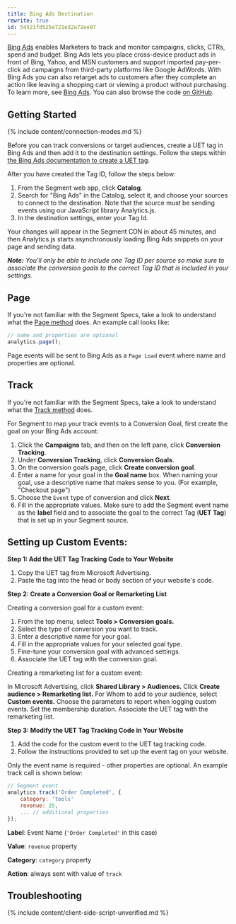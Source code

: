 ```yaml
---
title: Bing Ads Destination
rewrite: true
id: 54521fd525e721e32a72ee97
---
```

 [Bing Ads](https://bingads.microsoft.com) enables Marketers to track and monitor campaigns, clicks, CTRs, spend and budget. Bing Ads lets you place cross-device product ads in front of Bing, Yahoo, and MSN customers and support imported pay-per-click ad campaigns from third-party platforms like Google AdWords. With Bing Ads you can also retarget ads to customers after they complete an action like leaving a shopping cart or viewing a product without purchasing. To learn more, see [Bing Ads](https://advertise.bingads.microsoft.com/en-us/resources/training/what-is-bing-ads). You can also browse the code [on GitHub](https://github.com/segment-integrations/analytics.js-integration-bing-ads).

## Getting Started

{% include content/connection-modes.md %}

Before you can track conversions or target audiences, create a UET tag in Bing Ads and then add it to the destination settings. Follow the steps within [the Bing Ads documentation to create a UET tag](https://advertise.bingads.microsoft.com/en-us/resources/training/universal-event-tracking).

After you have created the Tag ID, follow the steps below:

1. From the Segment web app, click **Catalog**.
2. Search for "Bing Ads" in the Catalog, select it, and choose your sources to connect to the destination. Note that the source must be sending events using our JavaScript library Analytics.js.
3. In the destination settings, enter your Tag Id.

Your changes will appear in the Segment CDN in about 45 minutes, and then Analytics.js starts asynchronously loading Bing Ads snippets on your page and sending data.

_**Note:** You'll only be able to include one Tag ID per source so make sure to associate the conversion goals to the correct Tag ID that is included in your settings._

## Page

If you're not familiar with the Segment Specs, take a look to understand what the [Page method](/docs/connections/spec/page/) does. An example call looks like:

```javascript
// name and properties are optional
analytics.page();
```

Page events will be sent to Bing Ads as a `Page Load` event where name and properties are optional.

## Track

If you're not familiar with the Segment Specs, take a look to understand what the [Track method](/docs/connections/spec/track/) does.

For Segment to map your track events to a Conversion Goal, first create the goal on your Bing Ads account:

1. Click the **Campaigns** tab, and then on the left pane, click **Conversion Tracking**.
2. Under **Conversion Tracking**, click **Conversion Goals**.
3. On the conversion goals page, click **Create conversion goal**.
4. Enter a name for your goal in the **Goal name** box. When naming your goal, use a descriptive name that makes sense to you. (For example, "Checkout page")
5. Choose the `Event` type of conversion and click **Next**.
6. Fill in the appropriate values. Make sure to add the Segment event name as the **label** field and to associate the goal to the correct Tag (**UET Tag**) that is set up in your Segment source.

<!-- Pete's Suggested change to outdated Doc text -->

## Setting up Custom Events:

**Step 1: Add the UET Tag Tracking Code to Your Website**

1. Copy the UET tag from Microsoft Advertising.
2. Paste the tag into the head or body section of your website's code.

**Step 2: Create a Conversion Goal or Remarketing List**

Creating a conversion goal for a custom event:

1. From the top menu, select **Tools > Conversion goals.**
2. Select the type of conversion you want to track.
3. Enter a descriptive name for your goal.
4. Fill in the appropriate values for your selected goal type.
5. Fine-tune your conversion goal with advanced settings.
6. Associate the UET tag with the conversion goal.

Creating a remarketing list for a custom event:

In Microsoft Advertising, click **Shared Library > Audiences.**
Click **Create audience > Remarketing list.**
For Whom to add to your audience, select **Custom events.**
Choose the parameters to report when logging custom events.
Set the membership duration.
Associate the UET tag with the remarketing list.

**Step 3: Modify the UET Tag Tracking Code in Your Website**

1. Add the code for the custom event to the UET tag tracking code.
2. Follow the instructions provided to set up the event tag on your website.

Only the event name is required - other properties are optional. An example track call is shown below:

```javascript
// Segment event
analytics.track('Order Completed', {
    category: 'tools'
    revenue: 25,
    ... // additional properties
});
```

**Label**: Event Name (`'Order Completed'` in this case)

**Value**: `revenue` property

**Category**: `category` property

**Action**: always sent with value of `track`

## Troubleshooting

{% include content/client-side-script-unverified.md %}
